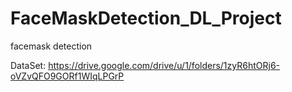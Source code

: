 # FaceMaskDetection_DL_Project
facemask detection


DataSet: 
https://drive.google.com/drive/u/1/folders/1zyR6htORj6-oVZvQFO9GORf1WIqLPGrP
